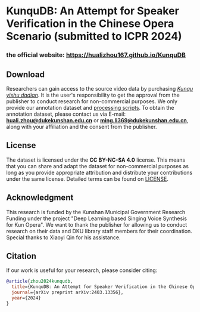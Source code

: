 # KunquDB: An Attempt for Speaker Verification in the Chinese Opera Scenario (submitted to ICPR 2024)

### the official website: https://hualizhou167.github.io/KunquDB

## Download
Researchers can gain access to the source video data by purchasing [_Kunqu yishu dadian_](http://www.awpub.com/front/book/10-858). It is the user's responsibility to get the approval from the publisher to conduct research for non-commercial purposes. We only provide our annotation dataset and [processing scripts](https://github.com/hualizhou167/KunquDB/tree/main/code). To obtain the annotation dataset, please contact us via E-mail: **huali.zhou@dukekunshan.edu.cn** or **ming.li369@dukekunshan.edu.cn**, along with your affiliation and the consent from the publisher.

## License
The dataset is licensed under the **CC BY-NC-SA 4.0** license. This means that you can share and adapt the dataset for non-commercial purposes as long as you provide appropriate attribution and distribute your contributions under the same license. Detailed terms can be found on [LICENSE](assets/LICENSE).

## Acknowledgment
This research is funded by the Kunshan Municipal Government Research Funding under the project "Deep Learning based Singing Voice Synthesis for Kun Opera". We want to thank the publisher for allowing us to conduct research on their data and DKU library staff members for their coordination. Special thanks to Xiaoyi Qin for his assistance.

## Citation
If our work is useful for your research, please consider citing:
```bibtex
@article{zhou2024kunqudb,
  title={KunquDB: An Attempt for Speaker Verification in the Chinese Opera Scenario},author={Zhou, Huali and Lin, Yuke and Liu, Dong and Li, Ming},
  journal={arXiv preprint arXiv:2403.13356},
  year={2024}
}
```